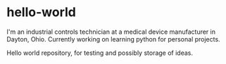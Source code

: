# hello-world

I'm an industrial controls technician at a medical device manufacturer in Dayton, Ohio. Currently working on learning python for personal projects.

Hello world repository, for testing and possibly storage of ideas.
